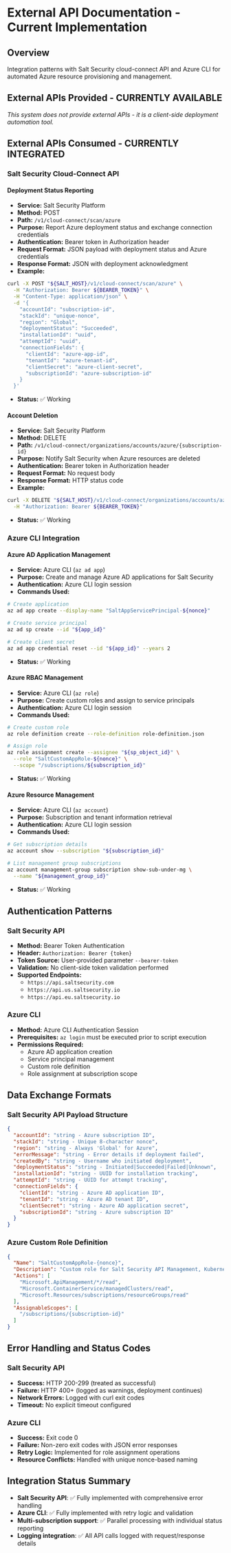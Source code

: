 # External API Documentation - Current Implementation

## Overview
Integration patterns with Salt Security cloud-connect API and Azure CLI for automated Azure resource provisioning and management.

## External APIs Provided - CURRENTLY AVAILABLE
*This system does not provide external APIs - it is a client-side deployment automation tool.*

## External APIs Consumed - CURRENTLY INTEGRATED

### Salt Security Cloud-Connect API
#### Deployment Status Reporting
- **Service:** Salt Security Platform
- **Method:** POST
- **Path:** `/v1/cloud-connect/scan/azure`
- **Purpose:** Report Azure deployment status and exchange connection credentials
- **Authentication:** Bearer token in Authorization header
- **Request Format:** JSON payload with deployment status and Azure credentials
- **Response Format:** JSON with deployment acknowledgment
- **Example:**
```bash
curl -X POST "${SALT_HOST}/v1/cloud-connect/scan/azure" \
  -H "Authorization: Bearer ${BEARER_TOKEN}" \
  -H "Content-Type: application/json" \
  -d '{
    "accountId": "subscription-id",
    "stackId": "unique-nonce",
    "region": "Global",
    "deploymentStatus": "Succeeded",
    "installationId": "uuid",
    "attemptId": "uuid",
    "connectionFields": {
      "clientId": "azure-app-id",
      "tenantId": "azure-tenant-id", 
      "clientSecret": "azure-client-secret",
      "subscriptionId": "azure-subscription-id"
    }
  }'
```
- **Status:** ✅ Working

#### Account Deletion
- **Service:** Salt Security Platform
- **Method:** DELETE
- **Path:** `/v1/cloud-connect/organizations/accounts/azure/{subscription-id}`
- **Purpose:** Notify Salt Security when Azure resources are deleted
- **Authentication:** Bearer token in Authorization header
- **Request Format:** No request body
- **Response Format:** HTTP status code
- **Example:**
```bash
curl -X DELETE "${SALT_HOST}/v1/cloud-connect/organizations/accounts/azure/${SUBSCRIPTION_ID}" \
  -H "Authorization: Bearer ${BEARER_TOKEN}"
```
- **Status:** ✅ Working

### Azure CLI Integration
#### Azure AD Application Management
- **Service:** Azure CLI (`az ad app`)
- **Purpose:** Create and manage Azure AD applications for Salt Security
- **Authentication:** Azure CLI login session
- **Commands Used:**
```bash
# Create application
az ad app create --display-name "SaltAppServicePrincipal-${nonce}"

# Create service principal
az ad sp create --id "${app_id}"

# Create client secret
az ad app credential reset --id "${app_id}" --years 2
```
- **Status:** ✅ Working

#### Azure RBAC Management  
- **Service:** Azure CLI (`az role`)
- **Purpose:** Create custom roles and assign to service principals
- **Authentication:** Azure CLI login session
- **Commands Used:**
```bash
# Create custom role
az role definition create --role-definition role-definition.json

# Assign role
az role assignment create --assignee "${sp_object_id}" \
  --role "SaltCustomAppRole-${nonce}" \
  --scope "/subscriptions/${subscription_id}"
```
- **Status:** ✅ Working

#### Azure Resource Management
- **Service:** Azure CLI (`az account`)
- **Purpose:** Subscription and tenant information retrieval
- **Authentication:** Azure CLI login session  
- **Commands Used:**
```bash
# Get subscription details
az account show --subscription "${subscription_id}"

# List management group subscriptions
az account management-group subscription show-sub-under-mg \
  --name "${management_group_id}"
```
- **Status:** ✅ Working

## Authentication Patterns

### Salt Security API
- **Method:** Bearer Token Authentication
- **Header:** `Authorization: Bearer {token}`
- **Token Source:** User-provided parameter `--bearer-token`
- **Validation:** No client-side token validation performed
- **Supported Endpoints:**
  - `https://api.saltsecurity.com`
  - `https://api.us.saltsecurity.io`
  - `https://api.eu.saltsecurity.io`

### Azure CLI
- **Method:** Azure CLI Authentication Session
- **Prerequisites:** `az login` must be executed prior to script execution
- **Permissions Required:**
  - Azure AD application creation
  - Service principal management
  - Custom role definition
  - Role assignment at subscription scope

## Data Exchange Formats

### Salt Security API Payload Structure
```json
{
  "accountId": "string - Azure subscription ID",
  "stackId": "string - Unique 8-character nonce", 
  "region": "string - Always 'Global' for Azure",
  "errorMessage": "string - Error details if deployment failed",
  "createdBy": "string - Username who initiated deployment",
  "deploymentStatus": "string - Initiated|Succeeded|Failed|Unknown",
  "installationId": "string - UUID for installation tracking",
  "attemptId": "string - UUID for attempt tracking", 
  "connectionFields": {
    "clientId": "string - Azure AD application ID",
    "tenantId": "string - Azure AD tenant ID",
    "clientSecret": "string - Azure AD application secret",
    "subscriptionId": "string - Azure subscription ID"
  }
}
```

### Azure Custom Role Definition
```json
{
  "Name": "SaltCustomAppRole-{nonce}",
  "Description": "Custom role for Salt Security API Management, Kubernetes, and Resource Groups access",
  "Actions": [
    "Microsoft.ApiManagement/*/read",
    "Microsoft.ContainerService/managedClusters/read",
    "Microsoft.Resources/subscriptions/resourceGroups/read"
  ],
  "AssignableScopes": [
    "/subscriptions/{subscription-id}"
  ]
}
```

## Error Handling and Status Codes

### Salt Security API
- **Success:** HTTP 200-299 (treated as successful)
- **Failure:** HTTP 400+ (logged as warnings, deployment continues)
- **Network Errors:** Logged with curl exit codes
- **Timeout:** No explicit timeout configured

### Azure CLI  
- **Success:** Exit code 0
- **Failure:** Non-zero exit codes with JSON error responses
- **Retry Logic:** Implemented for role assignment operations
- **Resource Conflicts:** Handled with unique nonce-based naming

## Integration Status Summary
- **Salt Security API**: ✅ Fully implemented with comprehensive error handling
- **Azure CLI**: ✅ Fully implemented with retry logic and validation
- **Multi-subscription support**: ✅ Parallel processing with individual status reporting
- **Logging integration**: ✅ All API calls logged with request/response details